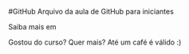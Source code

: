 
#GitHub
Arquivo da aula de GitHub para iniciantes

Saiba mais em






Gostou do curso? Quer mais? Até um café é válido :)

